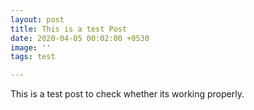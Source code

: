 ```yaml
---
layout: post
title: This is a test Post
date: 2020-04-05 00:02:00 +0530
image: ''
tags: test

---
```

This is a test post to check whether its working properly.